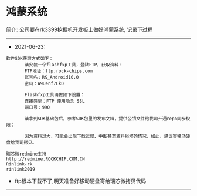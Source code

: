 # 鸿蒙系统

简介:
  公司要在rk3399挖掘机开发板上做好鸿蒙系统, 记录下过程

---

- 2021-06-23:

```code
软件SDK获取方式如下：
       请安装一个flashfxp工具，登陆FTP，获取资料:
       FTP地址：ftp.rock-chips.com
       账号名：RK_Android10.0
       密码：A9Uenf7LkD

       Flashfxp工具请做如下设置： 
       连接类型：FTP 使用隐含 SSL
       端口号：990

       请拿到SDK基础包后，参考SDK包里的发布文档，提供公钥文件给我司开通repo同步权限；

       因为资料过大，可能会出现下载过慢、中断甚至资料损坏的情况，如此，建议寄移动硬盘给我司拷贝。
```

```code
瑞芯微redmine支持
http://redmine.ROCKCHIP.COM.CN
Rinlink-rk
rinlink2019
```

- ftp根本下载不了,明天准备好移动硬盘寄给瑞芯微拷贝代码

---
